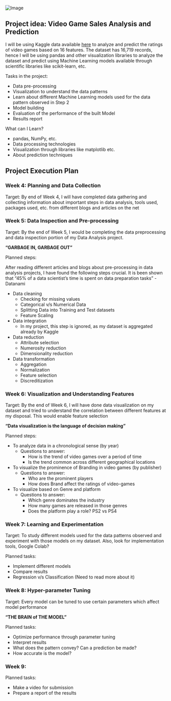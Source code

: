 ![Image](http://oyster.ignimgs.com/wordpress/stg.ign.com/2012/10/Angry-Birds-Trilogy-Graphical-Header-for-Review.jpg)
## Project idea: Video Game Sales Analysis and  Prediction
I will be using Kaggle data available [here](https://www.kaggle.com/datasets/rush4ratio/video-game-sales-with-ratings) to analyze and predict the ratings of video games based on 16 features. The dataset has 16,719 records, hence I will be using pandas and other visualization libraries to analyze the dataset and predict using Machine Learning models available through scientific libraries like scikit-learn, etc.

Tasks in the project:
- Data pre-processing
- Visualization to understand the data patterns
- Learn about different Machine Learning models used for the data pattern observed in Step 2
- Model building
- Evaluation of the performance of the built Model
- Results report

What can I Learn?
- pandas, NumPy, etc.
- Data processing technologies
- Visualization through libraries like matplotlib etc.
- About prediction techniques

## Project Execution Plan
### Week 4: Planning and Data Collection
Target: By end of Week 4, I will have completed data gathering and collecting information about important steps in data analysis, tools used, packages used, etc. from different blogs and articles on the net

### Week 5: Data Inspection and Pre-processing
Target: By the end of Week 5, I would be completing the data preprocessing and data inspection portion of my Data Analysis project.

**“GARBAGE IN, GARBAGE OUT”**

Planned steps:

After reading different articles and blogs about pre-processing in data analysis projects, I have found the following steps crucial. It is been shown that “45% of a data scientist’s time is spent on data preparation tasks” - Datanami
- Data cleaning
  - Checking for missing values
  - Categorical v/s Numerical Data
  - Splitting Data into Training and Test datasets
  - Feature Scaling 
- Data integration
  - In my project, this step is ignored, as my dataset is aggregated already by Kaggle
- Data reduction
  - Attribute selection
  - Numerosity reduction
  - Dimensionality reduction
- Data transformation
  - Aggregation
  - Normalization
  - Feature selection
  - Discreditization

### Week 6: Visualization and Understanding Features
Target: By the end of Week 6, I will have done data visualization on my dataset and tried to understand the correlation between different features at my disposal. This would enable feature selection

**“Data visualization is the language of decision making”**

Planned steps:

- To analyze data in a chronological sense (by year)
  - Questions to answer:
    - How is the trend of video games over a period of time
    - Is the trend common across different geographical locations
- To visualize the prominence of Branding in video games (by publisher)
  - Questions to answer:
    - Who are the prominent players
    - How does Brand affect the ratings of video-games
- To visualize based on Genre and platform 
  - Questions to answer:
    - Which genre dominates the industry
    - How many games are released in those genres
    - Does the platform play a role? PS2 vs PS4

### Week 7: Learning and Experimentation
Target: To study different models used for the data patterns observed and experiment with those models on my dataset. Also, look for implementation tools, Google Colab?

Planned tasks:
- Implement different models
- Compare results
- Regression v/s Classification (Need to read more about it)

### Week 8: Hyper-parameter Tuning
Target: Every model can be tuned to use certain parameters which affect model performance

**“THE BRAIN of THE MODEL”**

Planned tasks:

- Optimize performance through parameter tuning
- Interpret results
- What does the pattern convey? Can a prediction be made?
- How accurate is the model?

### Week 9:
Planned tasks:
- Make a video for submission
- Prepare a report of the results
